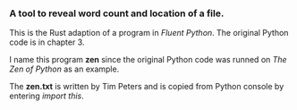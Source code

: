 ### A tool to reveal word count and location of a file.

This is the Rust adaption of a program in *Fluent Python*. The original Python code is in chapter 3.

I name this program **zen** since the original Python code was runned on *The Zen of Python* as an example.

The **zen.txt** is written by Tim Peters and is copied from Python console by entering *import this*.
